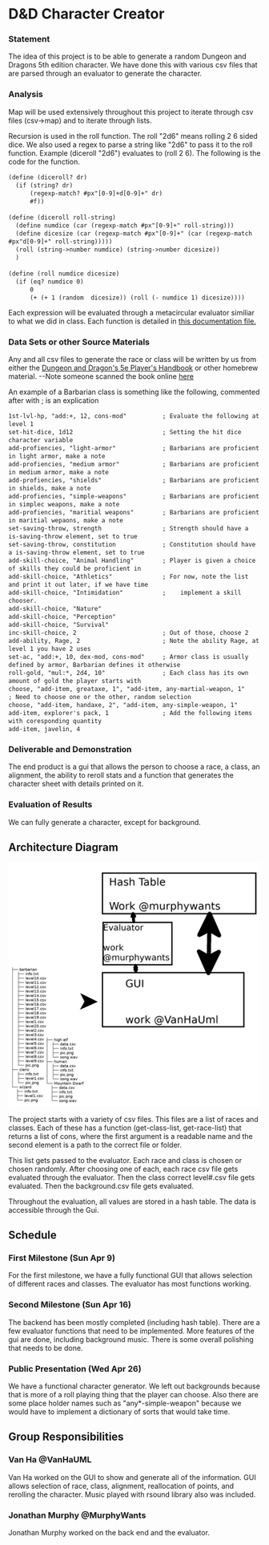 # D&D Character Creator

### Statement
The idea of this project is to be able to generate a random Dungeon and Dragons 5th edition character. We have done this with various csv files that are parsed through an evaluator to generate the character.

### Analysis
Map will be used extensively throughout this project to iterate through csv files (csv->map) and to iterate through lists.

Recursion is used in the roll function.
The roll "2d6" means rolling 2 6 sided dice. We also used a regex to parse a string like "2d6" to pass it to the roll function. Example (diceroll "2d6") evaluates to (roll 2 6). The following is the code for the function.
~~~
(define (diceroll? dr)
  (if (string? dr)
      (regexp-match? #px"[0-9]+d[0-9]+" dr)
      #f))

(define (diceroll roll-string)
  (define numdice (car (regexp-match #px"[0-9]+" roll-string)))
  (define dicesize (car (regexp-match #px"[0-9]+" (car (regexp-match #px"d[0-9]+" roll-string)))))
  (roll (string->number numdice) (string->number dicesize))
  )

(define (roll numdice dicesize)
  (if (eq? numdice 0)
      0
      (+ (+ 1 (random  dicesize)) (roll (- numdice 1) dicesize))))
~~~

Each expression will be evaluated through a metacircular evaluator similiar to what we did in class.
Each function is detailed in [this documentation file.]("documentation.md")

### Data Sets or other Source Materials
Any and all csv files to generate the race or class will be written by us from either the [Dungeon and Dragon's 5e Player's Handbook](http://a.co/hDUb8oH) or other homebrew material.
--Note someone scanned the book online [here][online-pdf]

An example of a Barbarian class is something like the following, commented after with ; is an explication
~~~
1st-lvl-hp, "add:+, 12, cons-mod"          ; Evaluate the following at level 1
set-hit-dice, 1d12                         ; Setting the hit dice character variable
add-profiencies, "light-armor"             ; Barbarians are proficient in light armor, make a note
add-profiencies, "medium armor"            ; Barbarians are proficient in medium armor, make a note
add-profiencies, "shields"                 ; Barbarians are proficient in shields, make a note
add-profiencies, "simple-weapons"          ; Barbarians are proficient in simplec weapons, make a note
add-profiencies, "maritial weapons"        ; Barbarians are proficient in maritial wepaons, make a note
set-saving-throw, strength                 ; Strength should have a is-saving-throw element, set to true
set-saving-throw, constitution             ; Constitution should have a is-saving-throw element, set to true
add-skill-choice, "Animal Handling"        ; Player is given a choice of skills they could be proficient in
add-skill-choice, "Athletics"              ; For now, note the list and print it out later, if we have time
add-skill-choice, "Intimidation"           ;	implement a skill chooser.
add-skill-choice, "Nature"
add-skill-choice, "Perception"
add-skill-choice, "Survival"
inc-skill-choice, 2                        ; Out of those, choose 2
add-ability, Rage, 2                       ; Note the ability Rage, at level 1 you have 2 uses
set-ac, "add:+, 10, dex-mod, cons-mod"     ; Armor class is usually defined by armor, Barbarian defines it otherwise
roll-gold, "mul:*, 2d4, 10"                ; Each class has its own amount of gold the player starts with
choose, "add-item, greataxe, 1", "add-item, any-martial-weapon, 1"    ; Need to choose one or the other, random selection
choose, "add-item, handaxe, 2", "add-item, any-simple-weapon, 1"
add-item, explorer's pack, 1               ; Add the following items with coresponding quantity
add-item, javelin, 4
~~~

### Deliverable and Demonstration
The end product is a gui that allows the person to choose a race, a class, an alignment, the ability to reroll stats and a function that generates the character sheet with details printed on it.

### Evaluation of Results
We can fully generate a character, except for background.

## Architecture Diagram
![Diagram image](diagramafter.png?raw=true "Architecture Diagram")

The project starts with a variety of csv files. This files are a list of races and classes. Each of these has a function (get-class-list, get-race-list) that returns a list of cons, where the first argument is a readable name and the second element is a path to the correct file or folder.

This list gets passed to the evaluator. Each race and class is chosen or chosen randomly. After choosing one of each, each race csv file gets evaluated through the evaluator. Then the class correct level#.csv file gets evaluated. Then the background.csv file gets evaluated.

Throughout the evaluation, all values are stored in a hash table. The data is accessible through the Gui.

## Schedule

### First Milestone (Sun Apr 9)
For the first milestone, we have a fully functional GUI that allows selection of different races and classes. The evaluator has most functions working.

### Second Milestone (Sun Apr 16)
The backend has been mostly completed (including hash table). There are a few evaluator functions that need to be implemented. More features of the gui are done, including background music. There is some overall polishing that needs to be done.

### Public Presentation (Wed Apr 26)
We have a functional character generator. We left out backgrounds because that is more of a roll playing thing that the player can choose. Also there are some place holder names such as "any*-simple-weapon" because we would have to implement a dictionary of sorts that would take time.

## Group Responsibilities

### Van Ha @VanHaUML
Van Ha worked on the GUI to show and generate all of the information. GUI allows selection of race, class, alignment,
reallocation of points, and rerolling the character. Music played with rsound library also was included.

### Jonathan Murphy @MurphyWants
Jonathan Murphy worked on the back end and the evaluator.


[online-pdf]: https://dnd.rem.uz/5e%20D%26D%20Books/D%26D%205e%20-%20Players%20Handbook%20(Small).pdf
